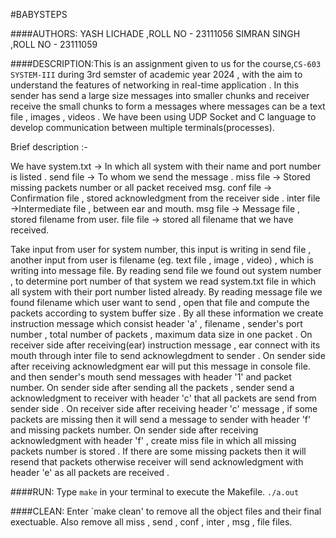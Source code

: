 #BABYSTEPS

####AUTHORS:
	YASH LICHADE ,ROLL NO - 23111056
	SIMRAN SINGH ,ROLL NO - 23111059

####DESCRIPTION:This is an assignment given to us for the course,`CS-603 SYSTEM-III` during 3rd semster of academic year 2024 , with the aim to understand the features of networking in real-time application .
In this sender has send a large size messages into smaller chunks and receiver receive the small chunks to form a messages where messages can be a text file , images , videos . We have been using UDP Socket and C language to develop communication between multiple terminals(processes).

Brief description :-

We have system.txt -> In which all system with their name and port number is listed . 
	send file -> To whom we send the message .
	miss file -> Stored missing packets number or all packet received msg.
	conf file -> Confirmation file , stored acknowledgment from the receiver side .
	inter file ->Intermediate file , between ear and mouth.
	msg file  -> Message file , stored filename from user.
	file file -> stored all filename that we have received.

Take input from user for system number, this input is writing in send file , another input from user is filename (eg. text file , image , video) , which is writing into message file.
By reading send file we found out system number , to determine port number of that system we read system.txt file in which all system with their port number listed already.
By reading message file we found filename which user want to send , open that file and compute the packets according to system buffer size .
By all these information we create instruction message which consist header 'a' , filename , sender's port number ,  total number of packets , maximum data size in one packet .
On receiver side after receiving(ear) instruction message , ear connect with its mouth through inter file to send acknowlegdment to sender .
On sender side after receiving acknowledgment ear will put this message in console file. and then sender's mouth send messages with header '1' and packet number.
On sender side after sending all the packets , sender send a acknowledgment to receiver with header 'c' that all packets are send from sender side . 
On receiver side after receiving header 'c' message , if some packets are missing then it will send a message to sender with header 'f' and missing packets number.
On sender side after receiving acknowledgment with header 'f' , create miss file in which all missing packets number is stored .
If there are some missing packets then it will resend that packets otherwise receiver will send acknowledgment with header 'e' as all packets are received .

####RUN:
Type `make` in your terminal to execute the Makefile.
`./a.out` <system name> <port number>

####CLEAN:
Enter `make clean' to remove all the object files and their final exectuable.
Also remove all miss , send , conf , inter , msg , file files.

   


 

